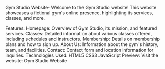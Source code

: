 Gym Studio Website-
Welcome to the Gym Studio website! This website showcases a fictional gym's online presence, highlighting its services, classes, and more.

Features:
Homepage: Overview of Gym Studio, its mission, and featured services.
Classes: Detailed information about various classes offered, including schedules and instructors.
Membership: Details on membership plans and how to sign up.
About Us: Information about the gym's history, team, and facilities.
Contact: Contact form and location information for inquiries.
Technologies Used:
HTML5
CSS3
JavaScript
Preview:
Visit the website: Gym Studio Website
